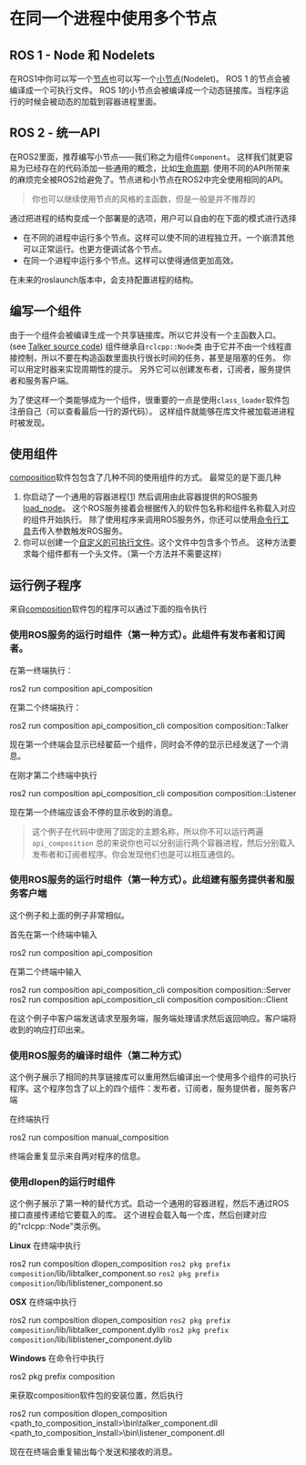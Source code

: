 # 在同一个进程中使用多个节点

## ROS 1 - Node 和 Nodelets

在ROS1中你可以写一个[节点](http://wiki.ros.org/Nodes)也可以写一个[小节点](http://wiki.ros.org/nodelet)(Nodelet)。
ROS 1 的节点会被编译成一个可执行文件。
ROS 1的小节点会被编译成一个动态链接库。当程序运行的时候会被动态的加载到容器进程里面。

## ROS 2 - 统一API

在ROS2里面，推荐编写小节点——我们称之为组件`Component`。
这样我们就更容易为已经存在的代码添加一些通用的概念，比如[生命周期](http://design.ros2.org/articles/node_lifecycle.html).
使用不同的API所带来的麻烦完全被ROS2给避免了。节点进和小节点在ROS2中完全使用相同的API。

> 你也可以继续使用节点的风格的主函数，但是一般是并不推荐的

通过把进程的结构变成一个部署是的选项，用户可以自由的在下面的模式进行选择
* 在不同的进程中运行多个节点。这样可以使不同的进程独立开。一个崩溃其他可以正常运行。也更方便调试各个节点。
* 在同一个进程中运行多个节点。这样可以使得通信更加高效。

在未来的roslaunch版本中，会支持配置进程的结构。

## 编写一个组件

由于一个组件会被编译生成一个共享链接库。所以它并没有一个主函数入口。(see [Talker source code](https://github.com/ros2/demos/blob/master/composition/src/talker_component.cpp))
组件继承自`rclcpp::Node`类
由于它并不由一个线程直接控制，所以不要在构造函数里面执行很长时间的任务，甚至是阻塞的任务。
你可以用定时器来实现周期性的提示。
另外它可以创建发布者，订阅者，服务提供者和服务客户端。

为了使这样一个类能够成为一个组件，很重要的一点是使用`class_loader`软件包注册自己（可以查看最后一行的源代码）。
这样组件就能够在库文件被加载进进程时被发现。

## 使用组件
[composition](https://github.com/ros2/demos/tree/master/composition)软件包包含了几种不同的使用组件的方式。
最常见的是下面几种

1. 你启动了一个通用的容器进程([1](https://github.com/ros2/demos/blob/master/composition/src/api_composition.cpp)) 然后调用由此容器提供的ROS服务[load_node](https://github.com/ros2/demos/blob/master/composition/srv/LoadNode.srv)。
  这个ROS服务接着会根据传入的软件包名称和组件名称载入对应的组件开始执行。
  除了使用程序来调用ROS服务外，你还可以使用[命令行工具](https://github.com/ros2/demos/blob/master/composition/src/api_composition_cli.cpp)去传入参数触发ROS服务。
2. 你可以创建一个[自定义的可执行文件](https://github.com/ros2/demos/blob/master/composition/src/manual_composition.cpp)。这个文件中包含多个节点。
  这种方法要求每个组件都有一个头文件。（第一个方法并不需要这样）

## 运行例子程序

来自[composition](https://github.com/ros2/demos/tree/master/composition)软件包的程序可以通过下面的指令执行

### 使用ROS服务的运行时组件（第一种方式）。此组件有发布者和订阅者。

在第一终端执行：

  ros2 run composition api_composition

在第二个终端执行：

  ros2 run composition api_composition_cli composition composition::Talker

现在第一个终端会显示已经翟茹一个组件，同时会不停的显示已经发送了一个消息。

在刚才第二个终端中执行

  ros2 run composition api_composition_cli composition composition::Listener

现在第一个终端应该会不停的显示收到的消息。

> 这个例子在代码中使用了固定的主题名称，所以你不可以运行两遍`api_composition`
> 总的来说你也可以分别运行两个容器进程，然后分别载入发布者和订阅者程序。你会发现他们也是可以相互通信的。

### 使用ROS服务的运行时组件（第一种方式）。此组建有服务提供者和服务客户端

这个例子和上面的例子非常相似。

首先在第一个终端中输入

  ros2 run composition api_composition

在第二个终端中输入

  ros2 run composition api_composition_cli composition composition::Server
  ros2 run composition api_composition_cli composition composition::Client

在这个例子中客户端发送请求至服务端，服务端处理请求然后返回响应。客户端将收到的响应打印出来。

### 使用ROS服务的编译时组件（第二种方式）

这个例子展示了相同的共享链接库可以重用然后编译出一个使用多个组件的可执行程序。这个程序包含了以上的四个组件：发布者，订阅者，服务提供者，服务客户端

在终端执行

  ros2 run composition manual_composition  

终端会重复显示来自两对程序的信息。

### 使用dlopen的运行时组件

这个例子展示了第一种的替代方式。启动一个通用的容器进程，然后不通过ROS接口直接传递给它要载入的库。
这个进程会载入每一个库，然后创建对应的"rclcpp::Node"类示例。

**Linux** 在终端中执行

  ros2 run composition dlopen_composition `ros2 pkg prefix composition`/lib/libtalker_component.so `ros2 pkg prefix composition`/lib/liblistener_component.so

**OSX** 在终端中执行

  ros2 run composition dlopen_composition `ros2 pkg prefix composition`/lib/libtalker_component.dylib `ros2 pkg prefix composition`/lib/liblistener_component.dylib

**Windows** 在命令行中执行

  ros2 pkg prefix composition

来获取composition软件包的安装位置，然后执行

  ros2 run composition dlopen_composition <path_to_composition_install>\bin\talker_component.dll <path_to_composition_install>\bin\listener_component.dll

现在在终端会重复输出每个发送和接收的消息。
